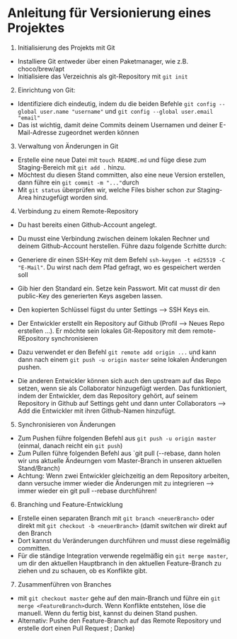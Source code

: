 # Anleitung für Versionierung eines Projektes
1. Initialisierung des Projekts mit Git
- Installiere Git entweder über einen Paketmanager, wie z.B. choco/brew/apt 
- Initialisiere das Verzeichnis als git-Repository mit `git init`
2. Einrichtung von Git:
- Identifiziere dich eindeutig, indem du die beiden Befehle `git config --global user.name "username"` und `git config --global user.email "email"`
- Das ist wichtig, damit deine Commits deinem Usernamen und deiner E-Mail-Adresse zugeordnet werden können
3. Verwaltung von Änderungen in Git
- Erstelle eine neue Datei mit `touch README.md` und füge diese zum Staging-Bereich mit `git add .` hinzu.
- Möchtest du diesen Stand committen, also eine neue Version erstellen, dann führe ein `git commit -m "..."`durch
- Mit `git status` überprüfen wir, welche Files bisher schon zur Staging-Area hinzugefügt worden sind.
4. Verbindung zu einem Remote-Repository
- Du hast bereits einen Github-Account angelegt.
- Du musst eine Verbindung zwischen deinem lokalen Rechner und deinem Github-Account herstellen. Führe dazu folgende Scrhitte durch:
- Generiere dir einen SSH-Key mit dem Befehl `ssh-keygen -t ed25519 -C "E-Mail"`. Du wirst nach dem Pfad gefragt, wo es gespeichert werden soll
- Gib hier den Standard ein. Setze kein Passwort. Mit cat musst dir den public-Key des generierten Keys asgeben lassen.
- Den kopierten Schlüssel fügst du unter Settings --> SSH Keys ein.
- Der Entwickler erstellt ein Repository auf Github (Profil --> Neues Repo erstellen ...). Er möchte sein lokales Git-Repository mit dem remote-REpository synchronisieren

- Dazu verwendet er den Befehl `git remote add origin ...` und kann dann nach einem `git push -u origin master` seine lokalen Änderungen pushen.
- Die anderen Entwickler können sich auch den upstream auf das Repo setzen, wenn sie als Collaborator hinzugefügt werden. Das funktioniert, indem der Entwickler, dem das Repository gehört, auf seinem Repository in Github auf Settings geht und dann unter Collaborators --> Add die Entwickler mit ihren Github-Namen hinzufügt.
5. Synchronisieren von Änderungen
- Zum Pushen führe folgenden Befehl aus `git push -u origin master` (einmal, danach reicht ein `git push`)
- Zum Pullen führe folgenden Befehl aus `git pull (--rebase, dann holen wir uns aktuelle Ändeurngen vom Master-Branch in unseren aktuellen Stand/Branch)
- Achtung: Wenn zwei Entwickler gleichzeitig an dem Repository arbeiten, dann versuche immer wieder die Änderungen mit zu integrieren --> immer wieder ein git pull --rebase durchführen!
6. Branching und Feature-Entwicklung
- Erstelle einen separaten Branch mit `git branch <neuerBranch>` oder direkt mit `git checkout -b <neuerBranch>` (damit switchen wir direkt auf den Branch
- Dort kannst du Veränderungen durchführen und musst diese regelmäßig committen.
- Für die ständige Integration verwende regelmäßig ein `git merge master`, um dir den aktuellen Hauptbranch in den aktuellen Feature-Branch zu ziehen und zu schauen, ob es Konflikte gibt.
7. Zusammenführen von Branches
- mit `git checkout master` gehe auf den main-Branch und führe ein `git merge <FeatureBranch>`durch. Wenn Konflikte entstehen, löse die manuell. Wenn du fertig bist, kannst du deinen Stand pushen.
- Alternativ: Pushe den Feature-Branch auf das Remote Repository und erstelle dort einen Pull Request ; Danke)
